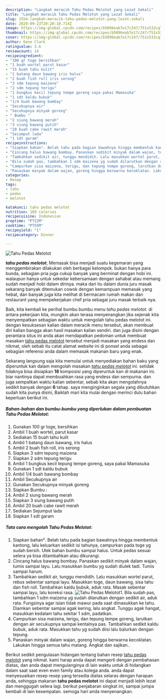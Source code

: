 ```yaml
---
description: "Langkah meracik Tahu Pedas Melotot yang Lezat Sekali"
title: "Langkah meracik Tahu Pedas Melotot yang Lezat Sekali"
slug: 1554-langkah-meracik-tahu-pedas-melotot-yang-lezat-sekali
date: 2020-09-23T20:20:10.714Z
image: https://img-global.cpcdn.com/recipes/b5096eab7e17c247/751x532cq70/tahu-pedas-melotot-foto-resep-utama.jpg
thumbnail: https://img-global.cpcdn.com/recipes/b5096eab7e17c247/751x532cq70/tahu-pedas-melotot-foto-resep-utama.jpg
cover: https://img-global.cpcdn.com/recipes/b5096eab7e17c247/751x532cq70/tahu-pedas-melotot-foto-resep-utama.jpg
author: Gene Clark
ratingvalue: 3.6
reviewcount: 14
recipeingredient:
- "100 gr toge bersihkan"
- "1 buah wortel parut kasar"
- "15 buah tahu kulit"
- "1 batang daun bawang iris halus"
- "2 buah fish roll iris serong"
- "3 sdm tepung maizena"
- "2 sdm tepung terigu"
- "1 bungkus kecil tepung tempe goreng saya pakai Mamasuka"
- "1 sdt kaldu bubuk"
- "1/4 buah bawang bombay"
- "Secukupnya air"
- "Secukupnya minyak goreng"
- " Bumbu "
- "2 siung bawang merah"
- "3 siung bawang putih"
- "20 buah cabe rawit merah"
- "Sejumput lada"
- "1 sdt garam"
recipeinstructions:
- "Siapkan bahan². Belah tahu pada bagian bawahnya hingga membentuk kantong, lalu keluarkan sedikit isi tahunya, campurkan pada toge yg sudah bersih. Ulek bahan bumbu sampai halus. Untuk pedas sesuai selera ya bisa ditambahkan atau dikurangi."
- "Cincang halus bawang bombay. Panaskan sedikit minyak dalam wajan, tumis sampai layu. Lalu masukkan bumbu yg sudah diulek tadi. Tumis sampai harum."
- "Tambahkan sedikit air, tunggu mendidih. Lalu masukkan wortel parut, rebus sebentar sampai layu. Masukkan toge, daun bawang, sisa tahu dan fish roll. Tambahkan kaldu bubuk, aduk rata. Masak sebentar sampai layu, lalu koreksi rasa."
- "Bila sudah pas, tambahkan 1 sdm maizena yg sudah dilarutkan dengan sedikit air, aduk rata. Fungsinya agar isian tidak mawur pada saat dimasukkan ke tahu. Diamkan sebentar sampai agak kering, lalu angkat. Tunggu agak hangat, masukkan kedalam tahu sekitar 1 sdm, padatkan."
- "Campurkan sisa maizena, terigu, dan tepung tempe goreng, larutkan dengan air secukupnya sampai kentalnya pas. Tambahkan sedikit kaldu bubuk, aduk rata. Masukkan tahu yg sudah diisi lalu balurkan dengan tepung."
- "Panaskan minyak dalam wajan, goreng hingga berwarna kecoklatan. Lakukan hingga semua tahu matang. Angkat dan sajikan.."
categories:
- Resep
tags:
- tahu
- pedas
- melotot

katakunci: tahu pedas melotot 
nutrition: 169 calories
recipecuisine: Indonesian
preptime: "PT22M"
cooktime: "PT55M"
recipeyield: "1"
recipecategory: Dinner

---
```



![Tahu Pedas Melotot](https://img-global.cpcdn.com/recipes/b5096eab7e17c247/751x532cq70/tahu-pedas-melotot-foto-resep-utama.jpg)

<b><i>tahu pedas melotot</i></b>, Memasak bisa menjadi suatu kegemaran yang menggembirakan dilakukan oleh berbagai kelompok. bukan hanya para bunda, sebagian pria juga cukup banyak yang berminat dengan hobi ini. walaupun hanya untuk sekedar kebersamaan dengan sahabat atau memang sudah menjadi hobi dalam dirinya. maka dari itu dalam dunia juru masak sekarang banyak ditemukan cowok dengan kemampuan memasak yang hebat, dan banyak juga kita melihat di bermacam rumah makan dan restaurant yang mempekerjakan chef pria sebagai juru masak terbaik nya.



Baik, kita kembali ke perihal bumbu bumbu menu <i>tahu pedas melotot</i>. di antara pekerjaan kita, mungkin akan terasa menyenangkan jika sejenak kita menyempatkan sebagian waktu untuk mengolah tahu pedas melotot ini. dengan kesuksesan kalian dalam meracik menu tersebut, akan membuat diri kalian bangga akan hasil masakan kalian sendiri. dan juga disini dengan perantara situs ini anda akan mendapatkan pedoman untuk membuat masakan <u>tahu pedas melotot</u> tersebut menjadi masakan yang endess dan nikmat, oleh sebab itu catat alamat website ini di ponsel anda sebagai sebagian referensi anda dalam memasak makanan baru yang enak.


Sekarang langsung saja kita memulai untuk menyediakan bahan baku yang diperuntuk kan dalam mengolah masakan <u><i>tahu pedas melotot</i></u> ini. setidak tidaknya bisa disiapkan <b>18</b> komposisi yang diperuntuk kan di makanan ini. biar nantinya dapat membuahkan rasa yang endess dan sempurna. dan juga sempatkan waktu kalian sebentar, sebab kita akan mengolahnya sedikit banyak dengan <b>6</b> tahap. saya menginginkan segala yang dibutuhkan sudah kita punya disini, Baiklah mari kita mulai dengan merinci dulu bahan keperluan berikut ini.

<!--inarticleads1-->

##### Bahan-bahan dan bumbu-bumbu yang diperlukan dalam pembuatan Tahu Pedas Melotot:

1. Gunakan 100 gr toge, bersihkan
1. Ambil 1 buah wortel, parut kasar
1. Sediakan 15 buah tahu kulit
1. Ambil 1 batang daun bawang, iris halus
1. Ambil 2 buah fish roll, iris serong
1. Siapkan 3 sdm tepung maizena
1. Siapkan 2 sdm tepung terigu
1. Ambil 1 bungkus kecil tepung tempe goreng, saya pakai Mamasuka
1. Gunakan 1 sdt kaldu bubuk
1. Ambil 1/4 buah bawang bombay
1. Ambil Secukupnya air
1. Gunakan Secukupnya minyak goreng
1. Siapkan  Bumbu :
1. Ambil 2 siung bawang merah
1. Siapkan 3 siung bawang putih
1. Ambil 20 buah cabe rawit merah
1. Sediakan Sejumput lada
1. Siapkan 1 sdt garam




<!--inarticleads2-->

##### Tata cara mengolah Tahu Pedas Melotot:

1. Siapkan bahan². Belah tahu pada bagian bawahnya hingga membentuk kantong, lalu keluarkan sedikit isi tahunya, campurkan pada toge yg sudah bersih. Ulek bahan bumbu sampai halus. Untuk pedas sesuai selera ya bisa ditambahkan atau dikurangi.
1. Cincang halus bawang bombay. Panaskan sedikit minyak dalam wajan, tumis sampai layu. Lalu masukkan bumbu yg sudah diulek tadi. Tumis sampai harum.
1. Tambahkan sedikit air, tunggu mendidih. Lalu masukkan wortel parut, rebus sebentar sampai layu. Masukkan toge, daun bawang, sisa tahu dan fish roll. Tambahkan kaldu bubuk, aduk rata. Masak sebentar sampai layu, lalu koreksi rasa.
<img src="//assets-global.cpcdn.com/assets/icons/button_play-2c75c40dde080a61004c1f40b05d8f140eaff45d7e9e6481dc71c63d2e7c4909.png" alt="Tahu Pedas Melotot">1. Bila sudah pas, tambahkan 1 sdm maizena yg sudah dilarutkan dengan sedikit air, aduk rata. Fungsinya agar isian tidak mawur pada saat dimasukkan ke tahu. Diamkan sebentar sampai agak kering, lalu angkat. Tunggu agak hangat, masukkan kedalam tahu sekitar 1 sdm, padatkan.
1. Campurkan sisa maizena, terigu, dan tepung tempe goreng, larutkan dengan air secukupnya sampai kentalnya pas. Tambahkan sedikit kaldu bubuk, aduk rata. Masukkan tahu yg sudah diisi lalu balurkan dengan tepung.
1. Panaskan minyak dalam wajan, goreng hingga berwarna kecoklatan. Lakukan hingga semua tahu matang. Angkat dan sajikan..




Berikut sedikit pengulasan hidangan tentang bahan resep <u>tahu pedas melotot</u> yang nikmat. kami harap anda dapat mengerti dengan pembahasan diatas, dan anda dapat mengulanginya di lain waktu untuk di hidangkan dalam saat saat even even family atau kolega anda. anda dapat menyesuaikan resep resep yang tersedia diatas selaras dengan harapan anda, sehingga makanan <b>tahu pedas melotot</b> ini dapat menjadi lebih lezat dan menggugah selera lagi. berikut penjabaran singkat ini, sampai jumpa kembali di lain kesempatan. semoga hari anda menyenangkan.
